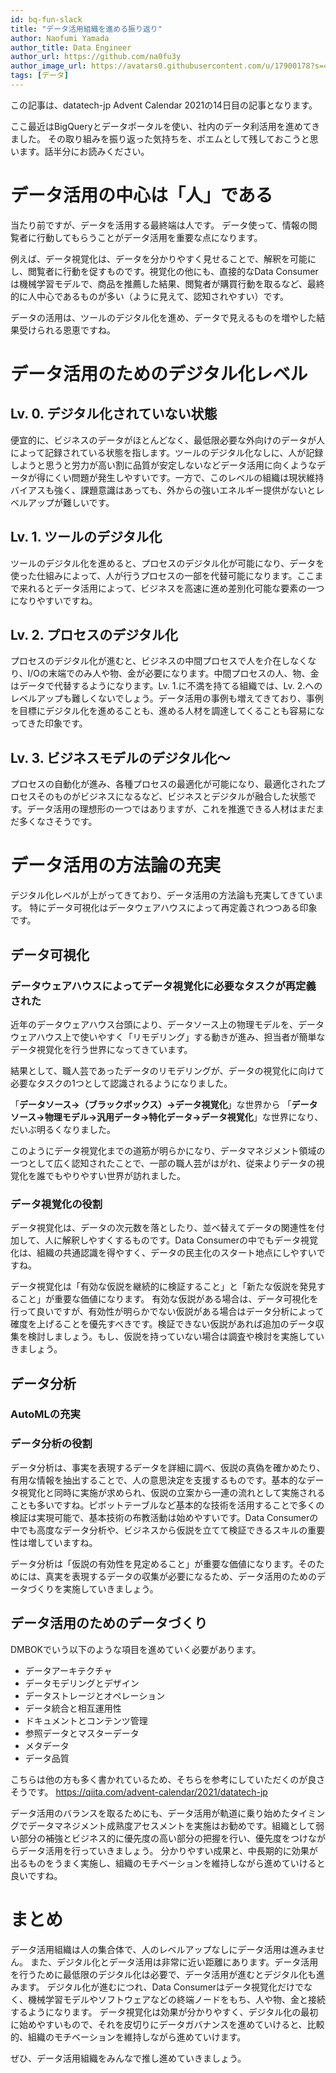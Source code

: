 ```yaml
---
id: bq-fun-slack
title: "データ活用組織を進める振り返り"
author: Naofumi Yamada
author_title: Data Engineer
author_url: https://github.com/na0fu3y
author_image_url: https://avatars0.githubusercontent.com/u/17900178?s=400&v=4
tags: [データ]
---
```


この記事は、datatech-jp Advent Calendar 2021の14日目の記事となります。

ここ最近はBigQueryとデータポータルを使い、社内のデータ利活用を進めてきました。
その取り組みを振り返った気持ちを、ポエムとして残しておこうと思います。話半分にお読みください。

# データ活用の中心は「人」である

当たり前ですが、データを活用する最終端は人です。
データ使って、情報の閲覧者に行動してもらうことがデータ活用を重要な点になります。

例えば、データ視覚化は、データを分かりやすく見せることで、解釈を可能にし、閲覧者に行動を促すものです。視覚化の他にも、直接的なData Consumerは機械学習モデルで、商品を推薦した結果、閲覧者が購買行動を取るなど、最終的に人中心であるものが多い（ように見えて、認知されやすい）です。

データの活用は、ツールのデジタル化を進め、データで見えるものを増やした結果受けられる恩恵ですね。

# データ活用のためのデジタル化レベル

## Lv. 0. デジタル化されていない状態

便宜的に、ビジネスのデータがほとんどなく、最低限必要な外向けのデータが人によって記録されている状態を指します。ツールのデジタル化なしに、人が記録しようと思うと労力が高い割に品質が安定しないなどデータ活用に向くようなデータが得にくい問題が発生しやすいです。一方で、このレベルの組織は現状維持バイアスも強く、課題意識はあっても、外からの強いエネルギー提供がないとレベルアップが難しいです。

## Lv. 1. ツールのデジタル化

ツールのデジタル化を進めると、プロセスのデジタル化が可能になり、データを使った仕組みによって、人が行うプロセスの一部を代替可能になります。ここまで来れるとデータ活用によって、ビジネスを高速に進め差別化可能な要素の一つになりやすいですね。

## Lv. 2. プロセスのデジタル化

プロセスのデジタル化が進むと、ビジネスの中間プロセスで人を介在しなくなり、I/Oの末端でのみ人や物、金が必要になります。中間プロセスの人、物、金はデータで代替するようになります。Lv. 1.に不満を持てる組織では、Lv. 2.へのレベルアップも難しくないでしょう。データ活用の事例も増えてきており、事例を目標にデジタル化を進めることも、進める人材を調達してくることも容易になってきた印象です。

## Lv. 3. ビジネスモデルのデジタル化〜

プロセスの自動化が進み、各種プロセスの最適化が可能になり、最適化されたプロセスそのものがビジネスになるなど、ビジネスとデジタルが融合した状態です。データ活用の理想形の一つではありますが、これを推進できる人材はまだまだ多くなさそうです。

# データ活用の方法論の充実

デジタル化レベルが上がってきており、データ活用の方法論も充実してきています。
特にデータ可視化はデータウェアハウスによって再定義されつつある印象です。

## データ可視化

### データウェアハウスによってデータ視覚化に必要なタスクが再定義された

近年のデータウェアハウス台頭により、データソース上の物理モデルを、データウェアハウス上で使いやすく「リモデリング」する動きが進み、担当者が簡単なデータ視覚化を行う世界になってきています。

結果として、職人芸であったデータのリモデリングが、データの視覚化に向けて必要なタスクの1つとして認識されるようになりました。

「**データソース→（ブラックボックス）→データ視覚化**」な世界から
「**データソース→物理モデル→汎用データ→特化データ→データ視覚化**」な世界になり、だいぶ明るくなりました。

このようにデータ視覚化までの道筋が明らかになり、データマネジメント領域の一つとして広く認知されたことで、一部の職人芸がはがれ、従来よりデータの視覚化を誰でもやりやすい世界が訪れました。

### データ視覚化の役割

データ視覚化は、データの次元数を落としたり、並べ替えてデータの関連性を付加して、人に解釈しやすくするものです。Data Consumerの中でもデータ視覚化は、組織の共通認識を得やすく、データの民主化のスタート地点にしやすいですね。

データ視覚化は「有効な仮説を継続的に検証すること」と「新たな仮説を発見すること」が重要な価値になります。
有効な仮説がある場合は、データ可視化を行って良いですが、有効性が明らかでない仮説がある場合はデータ分析によって確度を上げることを優先すべきです。検証できない仮説があれば追加のデータ収集を検討しましょう。もし、仮説を持っていない場合は調査や検討を実施していきましょう。

## データ分析

### AutoMLの充実

### データ分析の役割

データ分析は、事実を表現するデータを詳細に調べ、仮説の真偽を確かめたり、有用な情報を抽出することで、人の意思決定を支援するものです。基本的なデータ視覚化と同時に実施が求められ、仮説の立案から一連の流れとして実施されることも多いですね。ピボットテーブルなど基本的な技術を活用することで多くの検証は実現可能で、基本技術の布教活動は始めやすいです。Data Consumerの中でも高度なデータ分析や、ビジネスから仮説を立てて検証できるスキルの重要性は増していますね。

データ分析は「仮説の有効性を見定めること」が重要な価値になります。そのためには、真実を表現するデータの収集が必要になるため、データ活用のためのデータづくりを実施していきましょう。

## データ活用のためのデータづくり

DMBOKでいう以下のような項目を進めていく必要があります。

- データアーキテクチャ
- データモデリングとデザイン
- データストレージとオペレーション
- データ統合と相互運用性
- ドキュメントとコンテンツ管理
- 参照データとマスターデータ
- メタデータ
- データ品質

こちらは他の方も多く書かれているため、そちらを参考にしていただくのが良さそうです。
https://qiita.com/advent-calendar/2021/datatech-jp

データ活用のバランスを取るためにも、データ活用が軌道に乗り始めたタイミングでデータマネジメント成熟度アセスメントを実施はお勧めです。組織として弱い部分の補強とビジネス的に優先度の高い部分の把握を行い、優先度をつけながらデータ活用を行っていきましょう。
分かりやすい成果と、中長期的に効果が出るものをうまく実施し、組織のモチベーションを維持しながら進めていけると良いですね。

# まとめ

データ活用組織は人の集合体で、人のレベルアップなしにデータ活用は進みません。
また、デジタル化とデータ活用は非常に近い距離にあります。データ活用を行うために最低限のデジタル化は必要で、データ活用が進むとデジタル化も進みます。
デジタル化が進むにつれ、Data Consumerはデータ視覚化だけでなく、機械学習モデルやソフトウェアなどの終端ノードをもち、人や物、金と接続するようになります。
データ視覚化は効果が分かりやすく、デジタル化の最初に始めやすいもので、それを皮切りにデータガバナンスを進めていけると、比較的、組織のモチベーションを維持しながら進めていけます。

ぜひ、データ活用組織をみんなで推し進めていきましょう。

